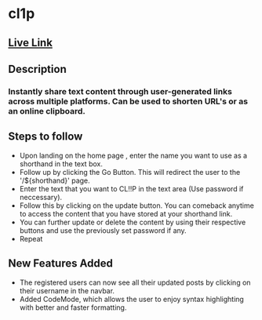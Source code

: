 # cl1p 
## [Live Link](alive-gray-bluefish.cyclic.app/)

## Description
### Instantly share text content through user-generated links across multiple platforms. Can be used to shorten URL's or as an online clipboard.

## Steps to follow
- Upon landing on the home page , enter the name you want to use as a shorthand in the text box. 
- Follow up by clicking the Go Button. This will redirect the user to the '/${shorthand}' page. 
- Enter the text that you want to CL!!P in the text area (Use password if neccessary). 
- Follow this by clicking on the update button. You can comeback anytime to access the content that you have stored at your shorthand link. 
- You can further update or delete the content by using their respective buttons and use the previously set password if any. 
- Repeat

## New Features Added
- The registered users can now see all their updated posts by clicking on their username in the navbar.
- Added CodeMode, which allows the user to enjoy syntax highlighting with better and faster formatting.
